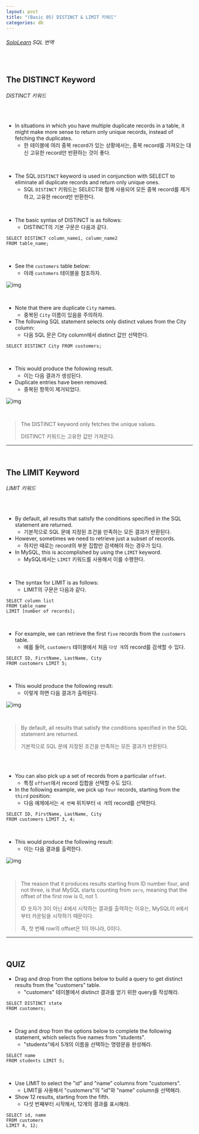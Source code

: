 ```yaml
---
layout: post
title: "(Basic 05) DISTINCT & LIMIT 키워드"
categories: db
---
```


###### [SoloLearn](https://www.sololearn.com/) SQL 번역

<br>

## The DISTINCT Keyword

###### DISTINCT 키워드

<br>

- In situations in which you have multiple duplicate records in a table, it might make more sense to return only unique records, instead of fetching the duplicates.
  - 한 테이블에 여러 중복 record가 있는 상황에서는, 중복 record를 가져오는 대신 고유한 record만 반환하는 것이 좋다.

<br>

- The SQL `DISTINCT` keyword is used in conjunction with SELECT to eliminate all duplicate records and return only unique ones.
  - SQL `DISTINCT` 키워드는 SELECT와 함께 사용되어 모든 중복 record를 제거하고, 고유한 record만 반환한다.

<br>

- The basic syntax of DISTINCT is as follows:
  - DISTINCT의 기본 구문은 다음과 같다.

```mysql
SELECT DISTINCT column_name1, column_name2
FROM table_name;
```

<br>

- See the `customers` table below:
  - 아래 `customers` 테이블을 참조하자.

![img](/assets/img/sql-sololearn-basic-05-01.png)

<br>

- Note that there are duplicate `City` names.
  - 중복된 `City` 이름이 있음을 주의하자.
- The following SQL statement selects only distinct values from the City column:
  - 다음 SQL 문은 City column에서 distinct 값만 선택한다.

```mysql
SELECT DISTINCT City FROM customers;
```

<br>

- This would produce the following result.
  - 이는 다음 결과가 생성된다.
- Duplicate entries have been removed.
  - 중복된 항목이 제거되었다.

![img](/assets/img/sql-sololearn-basic-05-02.png)

<br>

> The DISTINCT keyword only fetches the unique values.
>
> DISTINCT 키워드는 고유한 값만 가져온다.

------

<br>

## The LIMIT Keyword

###### LIMIT 키워드

<br>

- By default, all results that satisfy the conditions specified in the SQL statement are returned.
  - 기본적으로 SQL 문에 지정된 조건을 만족하는 모든 결과가 반환된다.
- However, sometimes we need to retrieve just a subset of records.
  - 하지만 때로는 record의 부분 집합만 검색해야 하는 경우가 있다.
- In MySQL, this is accomplished by using the `LIMIT` keyword.
  - MySQL에서는 `LIMIT` 키워드를 사용해서 이를 수행한다.

<br>

- The syntax for LIMIT is as follows:
  - LIMIT의 구문은 다음과 같다.

```mysql
SELECT column list
FROM table_name
LIMIT [number of records];
```

<br>

- For example, we can retrieve the first `five` records from the `customers` table.
  - 예를 들어, `customers` 테이블에서 처음 `다섯 개`의 record를 검색할 수 있다.

```mysql
SELECT ID, FirstName, LastName, City
FROM customers LIMIT 5;
```

<br>

- This would produce the following result:
  - 이렇게 하면 다음 결과가 출력된다.

![img](/assets/img/sql-sololearn-basic-05-03.png)

<br>

> By default, all results that satisfy the conditions specified in the SQL statement are returned.
>
> 기본적으로 SQL 문에 지정된 조건을 만족하는 모든 결과가 반환된다.

<br>

<br>

- You can also pick up a set of records from a particular `offset`.
  - 특정 `offset`에서 record 집합을 선택할 수도 있다.
- In the following example, we pick up `four` records, starting from the `third` position:
  - 다음 예제에서는 `세 번째` 위치부터 `네 개`의 record를 선택한다.

```mysql
SELECT ID, FirstName, LastName, City
FROM customers LIMIT 3, 4;
```

<br>

- This would produce the following result:
  - 이는 다음 결과를 출력한다.

![img](/assets/img/sql-sololearn-basic-05-04.png)

<br>

> The reason that it produces results starting from ID number four, and not three, is that MySQL starts counting from `zero`, meaning that the offset of the first row is 0, not 1.
>
> ID 숫자가 3이 아닌 4에서 시작하는 결과를 출력하는 이유는, MySQL이 `0`에서부터 카운팅을 시작하기 때문이다.
>
> 즉, 첫 번째 row의 offset은 1이 아니라, 0이다.

------

<br>

## QUIZ

- Drag and drop from the options below to build a query to get distinct results from the "customers" table.
  - "customers" 테이블에서 distinct 결과를 얻기 위한 query를 작성해라.

```mysql
SELECT DISTINCT state
FROM customers;
```

<br>

- Drag and drop from the options below to complete the following statement, which selects five names from "students".
  - "students"에서 5개의 이름을 선택하는 명령문을 완성해라.

```mysql
SELECT name
FROM students LIMIT 5;
```

<br>

- Use LIMIT to select the "id" and "name" columns from "customers".
  - LIMIT을 사용해서 "customers"의 "id"와 "name" column을 선택해라.
- Show 12 results, starting from the fifth.
  - 다섯 번째부터 시작해서, 12개의 결과를 표시해라.

```mysql
SELECT id, name
FROM customers
LIMIT 4, 12;
```

<br>